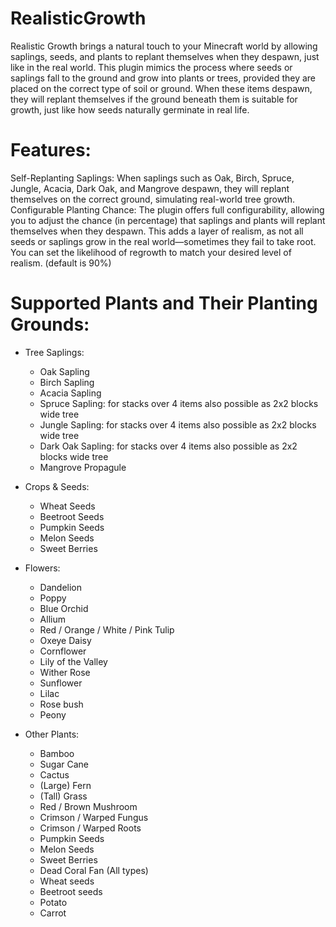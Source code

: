 # RealisticGrowth
Realistic Growth brings a natural touch to your Minecraft world by allowing saplings, seeds, and plants to replant themselves when they despawn, just like in the real world. This plugin mimics the process where seeds or saplings fall to the ground and grow into plants or trees, provided they are placed on the correct type of soil or ground. When these items despawn, they will replant themselves if the ground beneath them is suitable for growth, just like how seeds naturally germinate in real life.

# Features:
Self-Replanting Saplings: When saplings such as Oak, Birch, Spruce, Jungle, Acacia, Dark Oak, and Mangrove despawn, they will replant themselves on the correct ground, simulating real-world tree growth.
Configurable Planting Chance: The plugin offers full configurability, allowing you to adjust the chance (in percentage) that saplings and plants will replant themselves when they despawn. This adds a layer of realism, as not all seeds or saplings grow in the real world—sometimes they fail to take root. You can set the likelihood of regrowth to match your desired level of realism.
(default is 90%)


# Supported Plants and Their Planting Grounds:
- Tree Saplings:

  -  Oak Sapling
  -  Birch Sapling
  -  Acacia Sapling
  -  Spruce Sapling: for stacks over 4 items also possible as 2x2 blocks wide tree
  -  Jungle Sapling: for stacks over 4 items also possible as 2x2 blocks wide tree
  -  Dark Oak Sapling: for stacks over 4 items also possible as 2x2 blocks wide tree
  -  Mangrove Propagule

- Crops & Seeds:

  -  Wheat Seeds
  -  Beetroot Seeds
  -  Pumpkin Seeds
  -  Melon Seeds
  -  Sweet Berries
 
- Flowers:

  -  Dandelion
  -  Poppy
  -  Blue Orchid
  -  Allium
  -  Red / Orange / White / Pink Tulip
  -  Oxeye Daisy
  -  Cornflower
  -  Lily of the Valley
  -  Wither Rose
  -  Sunflower
  -  Lilac
  -  Rose bush
  -  Peony

- Other Plants:

  -  Bamboo
  -  Sugar Cane
  -  Cactus
  -  (Large) Fern
  -  (Tall) Grass
  -  Red / Brown Mushroom
  -  Crimson / Warped Fungus
  -  Crimson / Warped Roots
  -  Pumpkin Seeds
  -  Melon Seeds
  -  Sweet Berries
  -  Dead Coral Fan (All types)
  -  Wheat seeds
  -  Beetroot seeds
  -  Potato
  -  Carrot
